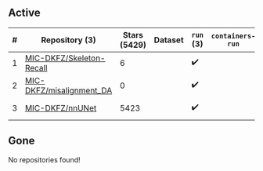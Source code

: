 ## Active
| # | Repository (3) | Stars (5429) | Dataset | `run` (3) | `containers-run` | Last Modified |
| --- | --- | --- | --- | --- | --- | --- |
| 1 | [MIC-DKFZ/Skeleton-Recall](https://github.com/MIC-DKFZ/Skeleton-Recall) | 6 |  | :heavy_check_mark: |  | 2024-07-10 21:12:33+00:00 |
| 2 | [MIC-DKFZ/misalignment_DA](https://github.com/MIC-DKFZ/misalignment_DA) | 0 |  | :heavy_check_mark: |  | 2024-03-01 10:16:52+00:00 |
| 3 | [MIC-DKFZ/nnUNet](https://github.com/MIC-DKFZ/nnUNet) | 5423 |  | :heavy_check_mark: |  | 2024-07-22 03:11:58+00:00 |

## Gone
No repositories found!
